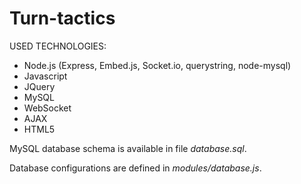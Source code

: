 Turn-tactics
============

USED TECHNOLOGIES:
- Node.js (Express, Embed.js, Socket.io, querystring, node-mysql)
- Javascript
- JQuery
- MySQL
- WebSocket
- AJAX
- HTML5

MySQL database schema is available in file *database.sql*.

Database configurations are defined in *modules/database.js*.